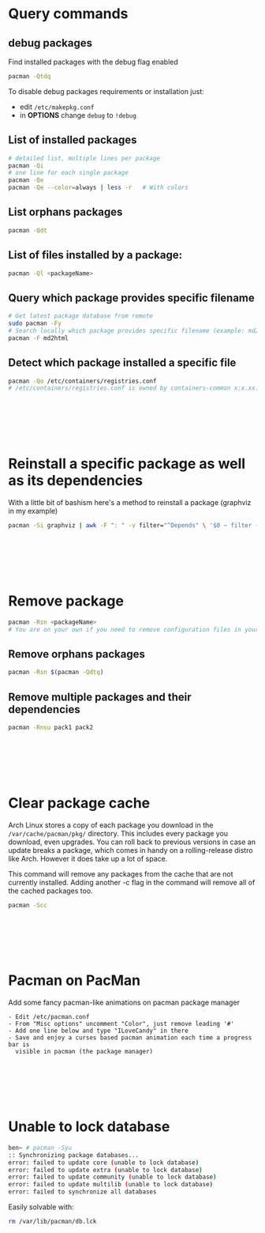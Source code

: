 # Query commands
## debug packages
Find installed packages with the debug flag enabled
```sh
pacman -Qtdq
```
To disable debug packages requirements or installation just:
- edit `/etc/makepkg.conf`
- in **OPTIONS** change `debug` to `!debug`

## List of installed packages
```sh
# detailed list, multiple lines per package
pacman -Qi
# one line for each single package
pacman -Qe
pacman -Qe --color=always | less -r   # With colors
```
## List orphans packages
```sh
pacman -Qdt
```
## List of files installed by a package:
```sh
pacman -Ql <packageName>
```

## Query which package provides specific filename
```sh
# Get latest package database from remote
sudo pacman -Fy
# Search locally which package provides specific filename (example: md2html)
pacman -F md2html
```
## Detect which package installed a specific file
```sh
pacman -Qo /etc/containers/registries.conf
# /etc/containers/registries.conf is owned by containers-common x:x.xx.x-x
```


&nbsp;
---
&nbsp;


# Reinstall a specific package as well as its dependencies
With a little bit of bashism here's a method to reinstall a package (graphviz in my example)
```sh
pacman -Si graphviz | awk -F ": " -v filter="^Depends" \ '$0 ~ filter {gsub(/[>=<][^ ]*/,"",$2) ; gsub(/ +/,"\n",$2) ; print $2}' | sudo pacman -S --asdeps -
```


&nbsp;
---
&nbsp;


# Remove package
```sh
pacman -Rsn <packageName>
# You are on your own if you need to remove configuration files in your $HOME directory
```
## Remove orphans packages
```sh
pacman -Rsn $(pacman -Qdtq)
```
## Remove multiple packages and their dependencies
```sh
pacman -Rnsu pack1 pack2
```

&nbsp;
---
&nbsp;


# Clear package cache
Arch Linux stores a copy of each package you download in the `/var/cache/pacman/pkg/` directory.
This includes every package you download, even upgrades. You can roll back to previous versions
in case an update breaks a package, which comes in handy on a rolling-release distro like Arch.
However it does take up a lot of space.

This command will remove any packages from the cache that are not currently installed.
Adding another -c flag in the command will remove all of the cached packages too.
```sh
pacman -Scc
```

&nbsp;
---
&nbsp;


# Pacman on PacMan
Add some fancy pacman-like animations on pacman package manager
```
- Edit /etc/pacman.conf
- From "Misc options" uncomment "Color", just remove leading '#'
- Add one line below and type "ILoveCandy" in there
- Save and enjoy a curses based pacman animation each time a progress bar is
  visible in pacman (the package manager)
```

&nbsp;
---
&nbsp;


# Unable to lock database
```sh
ben~ # pacman -Syu
:: Synchronizing package databases...
error: failed to update core (unable to lock database)
error: failed to update extra (unable to lock database)
error: failed to update community (unable to lock database)
error: failed to update multilib (unable to lock database)
error: failed to synchronize all databases
```
Easily solvable with:
```sh
rm /var/lib/pacman/db.lck
```
